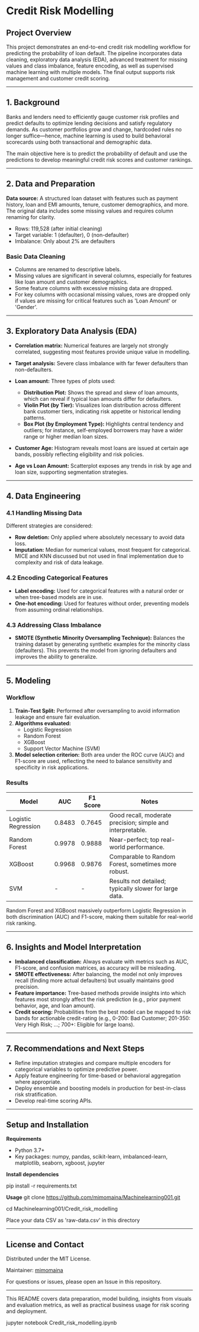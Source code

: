 # Credit Risk Modelling

## Project Overview

This project demonstrates an end-to-end credit risk modelling workflow for predicting the probability of loan default. The pipeline incorporates data cleaning, exploratory data analysis (EDA), advanced treatment for missing values and class imbalance, feature encoding, as well as supervised machine learning with multiple models. The final output supports risk management and customer credit scoring.

---

## 1. Background

Banks and lenders need to efficiently gauge customer risk profiles and predict defaults to optimize lending decisions and satisfy regulatory demands. As customer portfolios grow and change, hardcoded rules no longer suffice—hence, machine learning is used to build behavioral scorecards using both transactional and demographic data.

The main objective here is to predict the probability of default and use the predictions to develop meaningful credit risk scores and customer rankings.

---

## 2. Data and Preparation

**Data source:** A structured loan dataset with features such as payment history, loan and EMI amounts, tenure, customer demographics, and more. The original data includes some missing values and requires column renaming for clarity.

- Rows: 119,528 (after initial cleaning)
- Target variable: 1 (defaulter), 0 (non-defaulter)
- Imbalance: Only about 2% are defaulters

### Basic Data Cleaning

- Columns are renamed to descriptive labels.
- Missing values are significant in several columns, especially for features like loan amount and customer demographics.
- Some feature columns with excessive missing data are dropped.
- For key columns with occasional missing values, rows are dropped only if values are missing for critical features such as 'Loan Amount' or 'Gender'.

---

## 3. Exploratory Data Analysis (EDA)

- **Correlation matrix:** Numerical features are largely not strongly correlated, suggesting most features provide unique value in modelling.
- **Target analysis:** Severe class imbalance with far fewer defaulters than non-defaulters.
- **Loan amount:** Three types of plots used:
    - **Distribution Plot:** Shows the spread and skew of loan amounts, which can reveal if typical loan amounts differ for defaulters.
    - **Violin Plot (by Tier):** Visualizes loan distribution across different bank customer tiers, indicating risk appetite or historical lending patterns.
    - **Box Plot (by Employment Type):** Highlights central tendency and outliers; for instance, self-employed borrowers may have a wider range or higher median loan sizes.

- **Customer Age:** Histogram reveals most loans are issued at certain age bands, possibly reflecting eligibility and risk policies.
- **Age vs Loan Amount:** Scatterplot exposes any trends in risk by age and loan size, supporting segmentation strategies.

---

## 4. Data Engineering

### 4.1 Handling Missing Data

Different strategies are considered:

- **Row deletion:** Only applied where absolutely necessary to avoid data loss.
- **Imputation:** Median for numerical values, most frequent for categorical. MICE and KNN discussed but not used in final implementation due to complexity and risk of data leakage.

### 4.2 Encoding Categorical Features

- **Label encoding:** Used for categorical features with a natural order or when tree-based models are in use.
- **One-hot encoding:** Used for features without order, preventing models from assuming ordinal relationships.

### 4.3 Addressing Class Imbalance

- **SMOTE (Synthetic Minority Oversampling Technique):** Balances the training dataset by generating synthetic examples for the minority class (defaulters). This prevents the model from ignoring defaulters and improves the ability to generalize.

---

## 5. Modeling

### Workflow

1. **Train-Test Split:** Performed after oversampling to avoid information leakage and ensure fair evaluation.
2. **Algorithms evaluated:**
    - Logistic Regression
    - Random Forest
    - XGBoost
    - Support Vector Machine (SVM)
3. **Model selection criterion:** Both area under the ROC curve (AUC) and F1-score are used, reflecting the need to balance sensitivity and specificity in risk applications.

### Results

| Model                | AUC     | F1 Score | Notes                                                      |
|----------------------|---------|----------|------------------------------------------------------------|
| Logistic Regression  | 0.8483  | 0.7645   | Good recall, moderate precision; simple and interpretable. |
| Random Forest        | 0.9978  | 0.9888   | Near-perfect; top real-world performance.                  |
| XGBoost              | 0.9968  | 0.9876   | Comparable to Random Forest, sometimes more robust.        |
| SVM                  | -       | -        | Results not detailed; typically slower for large data.     |

Random Forest and XGBoost massively outperform Logistic Regression in both discrimination (AUC) and F1-score, making them suitable for real-world risk ranking.

---

## 6. Insights and Model Interpretation

- **Imbalanced classification:** Always evaluate with metrics such as AUC, F1-score, and confusion matrices, as accuracy will be misleading.
- **SMOTE effectiveness:** After balancing, the model not only improves recall (finding more actual defaulters) but usually maintains good precision.
- **Feature importance:** Tree-based methods provide insights into which features most strongly affect the risk prediction (e.g., prior payment behavior, age, and loan amount).
- **Credit scoring:** Probabilities from the best model can be mapped to risk bands for actionable credit-rating (e.g., 0-200: Bad Customer; 201-350: Very High Risk; ...; 700+: Eligible for large loans).

---

## 7. Recommendations and Next Steps

- Refine imputation strategies and compare multiple encoders for categorical variables to optimize predictive power.
- Apply feature engineering for time-based or behavioral aggregation where appropriate.
- Deploy ensemble and boosting models in production for best-in-class risk stratification.
- Develop real-time scoring APIs.

---

## Setup and Installation

**Requirements**
- Python 3.7+
- Key packages: numpy, pandas, scikit-learn, imbalanced-learn, matplotlib, seaborn, xgboost, jupyter


**Install dependencies**

pip install -r requirements.txt

**Usage**
git clone https://github.com/mimomaina/Machinelearning001.git

cd Machinelearning001/Credit_risk_modelling

Place your data CSV as 'raw-data.csv' in this directory


---

## License and Contact

Distributed under the MIT License.

Maintainer: [mimomaina](https://github.com/mimomaina)

For questions or issues, please open an Issue in this repository.

---

This README covers data preparation, model building, insights from visuals and evaluation metrics, as well as practical business usage for risk scoring and deployment.

jupyter notebook Credit_risk_modelling.ipynb
